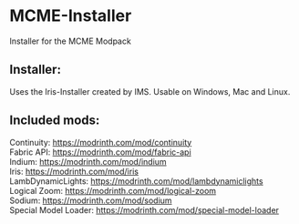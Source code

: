 # MCME-Installer
Installer for the MCME Modpack

## Installer:

Uses the Iris-Installer created by IMS. Usable on Windows, Mac and Linux.

## Included mods:

Continuity: https://modrinth.com/mod/continuity \
Fabric API: https://modrinth.com/mod/fabric-api \
Indium: https://modrinth.com/mod/indium \
Iris: https://modrinth.com/mod/iris \
LambDynamicLights: https://modrinth.com/mod/lambdynamiclights \
Logical Zoom: https://modrinth.com/mod/logical-zoom \
Sodium: https://modrinth.com/mod/sodium \
Special Model Loader: https://modrinth.com/mod/special-model-loader
